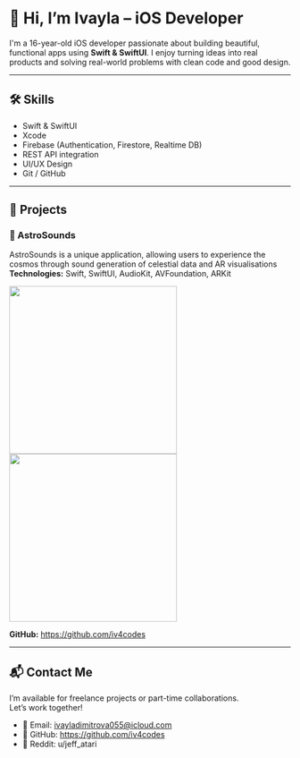 # 👋 Hi, I’m Ivayla – iOS Developer

I'm a 16-year-old iOS developer passionate about building beautiful, functional apps using **Swift & SwiftUI**. I enjoy turning ideas into real products and solving real-world problems with clean code and good design.

---

## 🛠 Skills
- Swift & SwiftUI
- Xcode
- Firebase (Authentication, Firestore, Realtime DB)
- REST API integration
- UI/UX Design
- Git / GitHub

---

## 💼 Projects

### 🚀 AstroSounds
AstroSounds is a unique application, allowing users to experience the cosmos through sound generation of celestial data and AR visualisations
**Technologies:** Swift, SwiftUI, AudioKit, AVFoundation, ARKit  

<img src="https://github.com/user-attachments/assets/b243aba4-36dc-4943-b230-c621ba6f1833" width="300"/>
<img src="https://github.com/user-attachments/assets/564adbed-b379-4a20-8da2-faa0feff5608" width="300"/>

**GitHub:** https://github.com/iv4codes

---

## 📬 Contact Me
I’m available for freelance projects or part-time collaborations.  
Let’s work together!

- 📧 Email: ivayladimitrova055@icloud.com  
- 🐙 GitHub: https://github.com/iv4codes
- 🧠 Reddit: u/jeff_atari 
